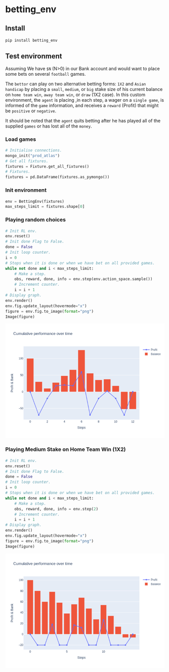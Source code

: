 betting_env
================

<!-- WARNING: THIS FILE WAS AUTOGENERATED! DO NOT EDIT! -->

## Install

``` sh
pip install betting_env
```

## Test environment

Assuming We have `$N` (N\>0) in our Bank account and would want to place
some bets on several `football` games.

The `bettor` can play on two alternative betting forms: `1X2` and
`Asian handicap` by placing a `small`, `medium`, or `big` stake size of
his current balance on `home team win`, `away team win`, or `draw` (1X2
case). In this custom environment, the `agent` is placing ,in each step,
a wager on a `single game`, is informed of the `game` information, and
receives a `reward` (Profit) that might be `positive` or `negative`.

It should be noted that the `agent` quits betting after he has played
all of the supplied `games` or has lost all of the `money`.

### Load games

``` python
# Initialise connections.
mongo_init("prod_atlas")
# Get all fixtures.
fixtures = Fixture.get_all_fixtures()
# Fixtures.
fixtures = pd.DataFrame(fixtures.as_pymongo())
```

### Init environment

``` python
env = BettingEnv(fixtures)
max_steps_limit = fixtures.shape[0]
```

### Playing random choices

``` python
# Init RL env.
env.reset()
# Init done Flag to False.
done = False
# Init loop counter.
i = 0
# Stops when it is done or when we have bet on all provided games.
while not done and i < max_steps_limit:
    # Make a step.
    obs, reward, done, info = env.step(env.action_space.sample())
    # Increment counter.
    i = i + 1
# Display graph.
env.render()
env.fig.update_layout(hovermode="x")
figure = env.fig.to_image(format="png")
Image(figure)
```

![](index_files/figure-commonmark/cell-4-output-1.png)

### Playing Medium Stake on Home Team Win (1X2)

``` python
# Init RL env.
env.reset()
# Init done Flag to False.
done = False
# Init loop counter.
i = 0
# Stops when it is done or when we have bet on all provided games.
while not done and i < max_steps_limit:
    # Make a step.
    obs, reward, done, info = env.step(2)
    # Increment counter.
    i = i + 1
# Display graph.
env.render()
env.fig.update_layout(hovermode="x")
figure = env.fig.to_image(format="png")
Image(figure)
```

![](index_files/figure-commonmark/cell-5-output-1.png)
